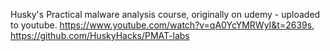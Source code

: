 Husky's Practical malware analysis course, originally on udemy - uploaded to youtube. https://www.youtube.com/watch?v=qA0YcYMRWyI&t=2639s, https://github.com/HuskyHacks/PMAT-labs
